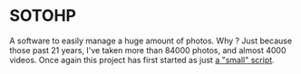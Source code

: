 # SOTOHP

A software to easily manage a huge amount of photos. Why ? Just because those past 21 years, I've taken more than 84000
photos, and almost 4000 videos. Once again this project has first started as just [a "small" script][photosc].


[photosc]: https://gist.github.com/dacr/46718666ae96ebac300b27c80ed7bec3
